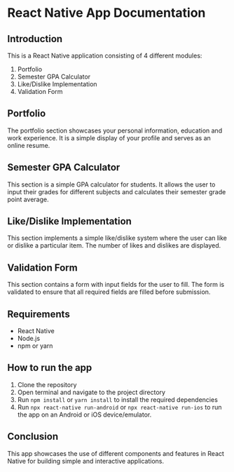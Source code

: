 # React Native App Documentation

## Introduction
This is a React Native application consisting of 4 different modules:
1. Portfolio
2. Semester GPA Calculator
3. Like/Dislike Implementation
4. Validation Form

## Portfolio
The portfolio section showcases your personal information, education and work experience. It is a simple display of your profile and serves as an online resume.

## Semester GPA Calculator
This section is a simple GPA calculator for students. It allows the user to input their grades for different subjects and calculates their semester grade point average.

## Like/Dislike Implementation
This section implements a simple like/dislike system where the user can like or dislike a particular item. The number of likes and dislikes are displayed.

## Validation Form
This section contains a form with input fields for the user to fill. The form is validated to ensure that all required fields are filled before submission.

## Requirements
- React Native
- Node.js
- npm or yarn

## How to run the app
1. Clone the repository
2. Open terminal and navigate to the project directory
3. Run `npm install` or `yarn install` to install the required dependencies
4. Run `npx react-native run-android` or `npx react-native run-ios` to run the app on an Android or iOS device/emulator.

## Conclusion
This app showcases the use of different components and features in React Native for building simple and interactive applications.
